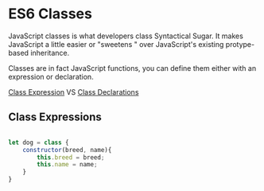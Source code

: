# ES6 Classes

JavaScript classes is what developers class Syntactical Sugar. 
It makes JavaScript a little easier or "sweetens " over JavaScript's existing protype-based inheritance. 

Classes are in fact JavaScript functions, you can define them either with an expression or declaration. 

[Class Expression](https://developer.mozilla.org/en-US/docs/Web/JavaScript/Reference/Operators/class) VS [Class Declarations](https://developer.mozilla.org/en-US/docs/Web/JavaScript/Reference/Statements/class)


## Class Expressions
```javascript

let dog = class { 
    constructor(breed, name){
        this.breed = breed; 
        this.name = name; 
    }
}

```